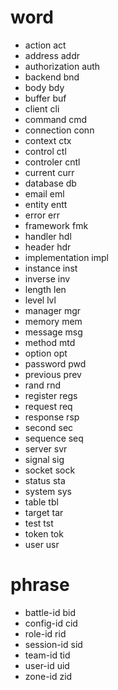 # word
* action act
* address addr
* authorization auth
* backend bnd
* body bdy
* buffer buf
* client cli
* command cmd
* connection conn
* context ctx
* control ctl
* controler cntl
* current curr
* database db
* email eml
* entity entt
* error err
* framework fmk
* handler hdl
* header hdr
* implementation impl
* instance inst
* inverse inv
* length len
* level lvl
* manager mgr
* memory mem
* message msg
* method mtd
* option opt
* password pwd
* previous prev
* rand rnd
* register regs
* request req
* response rsp
* second sec
* sequence seq
* server svr
* signal sig
* socket sock
* status sta
* system sys
* table tbl
* target tar
* test tst
* token tok
* user usr

# phrase
* battle-id bid
* config-id cid
* role-id rid
* session-id sid
* team-id tid
* user-id uid
* zone-id zid
